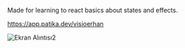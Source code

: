 Made for learning to react basics about states and effects.

https://app.patika.dev/visioerhan

![Ekran Alıntısı2](https://user-images.githubusercontent.com/77926871/178013334-42691503-41f2-4a68-a906-ed384afc3a32.PNG)
